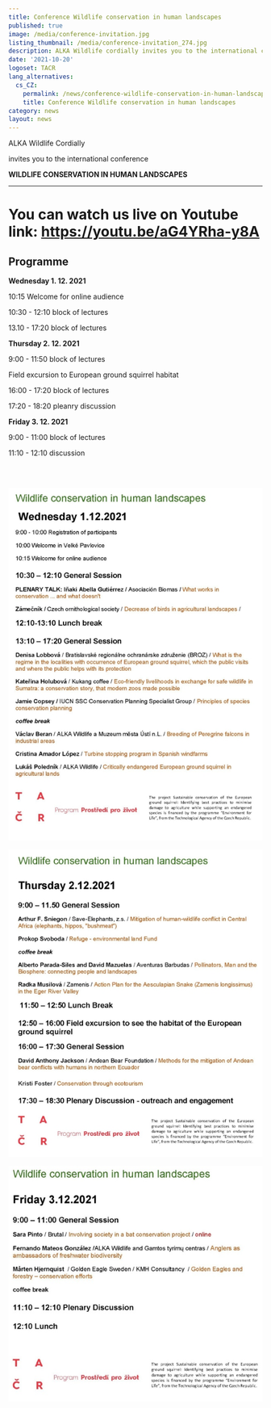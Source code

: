 ```yaml
---
title: Conference Wildlife conservation in human landscapes
published: true
image: /media/conference-invitation.jpg
listing_thumbnail: /media/conference-invitation_274.jpg
description: ALKA Wildlife cordially invites you to the international conference.
date: '2021-10-20'
logoset: TACR
lang_alternatives:
  cs_CZ:
    permalink: /news/conference-wildlife-conservation-in-human-landscapes
    title: Conference Wildlife conservation in human landscapes
category: news
layout: news
---
```

ALKA Wildlife Cordially

invites you to the international conference

**WILDLIFE CONSERVATION IN HUMAN LANDSCAPES**

- - -

# **You can watch us live on Youtube link: https://youtu.be/aG4YRha-y8A**

## Programme

**Wednesday 1. 12. 2021**

10:15 Welcome for online audience

10:30 - 12:10 block of lectures

13.10 - 17:20 block of lectures

**Thursday 2. 12. 2021**

9:00 - 11:50 block of lectures

Field excursion to European ground squirrel habitat

16:00 - 17:20 block of lectures

17:20 - 18:20 pleanry discussion

**Friday 3. 12. 2021**

9:00 - 11:00 block of lectures

11:10 - 12:10 discussion

<br/>

## 

![](/media/conference_program_day_620.jpg)

![](/media/conference_program_day_2_620.jpg)

![](/media/conference_program_day_3_620.jpg)

